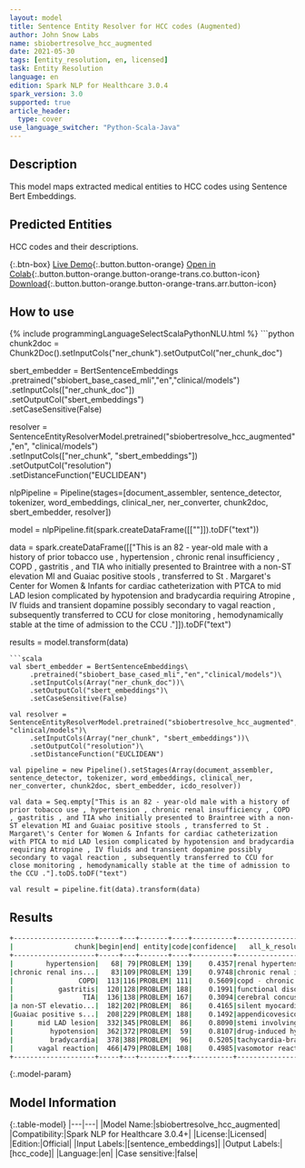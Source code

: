 ```yaml
---
layout: model
title: Sentence Entity Resolver for HCC codes (Augmented)
author: John Snow Labs
name: sbiobertresolve_hcc_augmented
date: 2021-05-30
tags: [entity_resolution, en, licensed]
task: Entity Resolution
language: en
edition: Spark NLP for Healthcare 3.0.4
spark_version: 3.0
supported: true
article_header:
  type: cover
use_language_switcher: "Python-Scala-Java"
---
```


## Description

This model maps extracted medical entities to HCC codes using Sentence Bert Embeddings.

## Predicted Entities

HCC codes and their descriptions.

{:.btn-box}
[Live Demo](https://nlp.johnsnowlabs.com/demo){:.button.button-orange}
[Open in Colab](https://colab.research.google.com/github/JohnSnowLabs/spark-nlp-workshop/blob/master/tutorials/Certification_Trainings/Healthcare/24.Improved_Entity_Resolvers_in_SparkNLP_with_sBert.ipynb){:.button.button-orange.button-orange-trans.co.button-icon}
[Download](https://s3.amazonaws.com/auxdata.johnsnowlabs.com/clinical/models/sbiobertresolve_hcc_augmented_en_3.0.4_3.0_1622370690651.zip){:.button.button-orange.button-orange-trans.arr.button-icon}

## How to use



<div class="tabs-box" markdown="1">
{% include programmingLanguageSelectScalaPythonNLU.html %}
```python
chunk2doc = Chunk2Doc().setInputCols("ner_chunk").setOutputCol("ner_chunk_doc")
 
sbert_embedder = BertSentenceEmbeddings\
     .pretrained("sbiobert_base_cased_mli","en","clinical/models")\
     .setInputCols(["ner_chunk_doc"])\
     .setOutputCol("sbert_embeddings")\
     .setCaseSensitive(False)
 
resolver = SentenceEntityResolverModel.pretrained("sbiobertresolve_hcc_augmented","en", "clinical/models") \
     .setInputCols(["ner_chunk", "sbert_embeddings"]) \
     .setOutputCol("resolution")\
     .setDistanceFunction("EUCLIDEAN")

nlpPipeline = Pipeline(stages=[document_assembler, sentence_detector, tokenizer, word_embeddings, clinical_ner, ner_converter, chunk2doc, sbert_embedder, resolver])

model = nlpPipeline.fit(spark.createDataFrame([[""]]).toDF("text"))

data = spark.createDataFrame([["This is an 82 - year-old male with a history of prior tobacco use , hypertension , chronic renal insufficiency , COPD , gastritis , and TIA who initially presented to Braintree with a non-ST elevation MI and Guaiac positive stools , transferred to St . Margaret\'s Center for Women & Infants for cardiac catheterization with PTCA to mid LAD lesion complicated by hypotension and bradycardia requiring Atropine , IV fluids and transient dopamine possibly secondary to vagal reaction , subsequently transferred to CCU for close monitoring , hemodynamically stable at the time of admission to the CCU ."]]).toDF("text")

results = model.transform(data)
```
```scala
val sbert_embedder = BertSentenceEmbeddings\
     .pretrained("sbiobert_base_cased_mli","en","clinical/models")\
     .setInputCols(Array("ner_chunk_doc"))\
     .setOutputCol("sbert_embeddings")\
     .setCaseSensitive(False)
     
val resolver = SentenceEntityResolverModel.pretrained("sbiobertresolve_hcc_augmented","en", "clinical/models")\
     .setInputCols(Array("ner_chunk", "sbert_embeddings"))\
     .setOutputCol("resolution")\
     .setDistanceFunction("EUCLIDEAN")

val pipeline = new Pipeline().setStages(Array(document_assembler, sentence_detector, tokenizer, word_embeddings, clinical_ner, ner_converter, chunk2doc, sbert_embedder, icdo_resolver))

val data = Seq.empty["This is an 82 - year-old male with a history of prior tobacco use , hypertension , chronic renal insufficiency , COPD , gastritis , and TIA who initially presented to Braintree with a non-ST elevation MI and Guaiac positive stools , transferred to St . Margaret\'s Center for Women & Infants for cardiac catheterization with PTCA to mid LAD lesion complicated by hypotension and bradycardia requiring Atropine , IV fluids and transient dopamine possibly secondary to vagal reaction , subsequently transferred to CCU for close monitoring , hemodynamically stable at the time of admission to the CCU ."].toDS.toDF("text")

val result = pipeline.fit(data).transform(data)
```
</div>

## Results

```bash
+--------------------+-----+---+-------+----+----------+--------------------+--------------------+
|               chunk|begin|end| entity|code|confidence|   all_k_resolutions|         all_k_codes|
+--------------------+-----+---+-------+----+----------+--------------------+--------------------+
|        hypertension|   68| 79|PROBLEM| 139|    0.4357|renal hypertensio...|139:::85:::108:::...|
|chronic renal ins...|   83|109|PROBLEM| 139|    0.9748|chronic renal ins...|139:::140:::136::...|
|                COPD|  113|116|PROBLEM| 111|    0.5609|copd - chronic ob...| 111:::112:::84:::85|
|           gastritis|  120|128|PROBLEM| 188|    0.1991|functional disord...|188:::6:::75/18::...|
|                 TIA|  136|138|PROBLEM| 167|    0.3094|cerebral concussi...|167:::100:::167/1...|
|a non-ST elevatio...|  182|202|PROBLEM|  86|    0.4165|silent myocardial...|86:::87:::100:::9...|
|Guaiac positive s...|  208|229|PROBLEM| 188|    0.1492|appendicovesicost...|188:::33:::48:::1...|
|      mid LAD lesion|  332|345|PROBLEM|  86|    0.8090|stemi involving l...|      86:::108:::107|
|         hypotension|  362|372|PROBLEM|  59|    0.8107|drug-induced hypo...|59:::78:::2:::23:...|
|         bradycardia|  378|388|PROBLEM|  96|    0.5205|tachycardia-brady...|96:::59:::78:::23...|
|      vagal reaction|  466|479|PROBLEM| 108|    0.4985|vasomotor reactio...|108:::96:::23:::7...|
+--------------------+-----+---+-------+----+----------+--------------------+--------------------+

```

{:.model-param}
## Model Information

{:.table-model}
|---|---|
|Model Name:|sbiobertresolve_hcc_augmented|
|Compatibility:|Spark NLP for Healthcare 3.0.4+|
|License:|Licensed|
|Edition:|Official|
|Input Labels:|[sentence_embeddings]|
|Output Labels:|[hcc_code]|
|Language:|en|
|Case sensitive:|false|